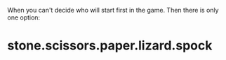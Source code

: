 When you can't decide who will start first in the game. Then there is only one option: 
# stone.scissors.paper.lizard.spock
